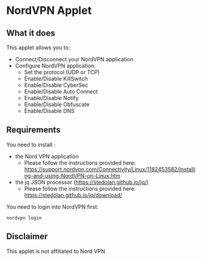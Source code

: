 # NordVPN Applet

## What it does

This applet allows you to:

* Connect/Disconnect your NordVPN application
* Configure NordVPN application:
   	* Set the protocol (UDP or TCP)
   	* Enable/Disable KillSwitch
   	* Enable/Disable CyberSec
   	* Enable/Disable Auto Connect
    * Enable/Disable Notify
    * Enable/Disable Obfuscate
    * Enable/Disable DNS

## Requirements

You need to install :

 * the Nord VPN application
	* Please follow the instructions provided here: https://support.nordvpn.com/Connectivity/Linux/1182453582/Installing-and-using-NordVPN-on-Linux.htm
 * the jq JSON processor (https://stedolan.github.io/jq/)
	* Please follow the instructions provided here: https://stedolan.github.io/jq/download/

You need to login into NordVPN first:
```
nordvpn login
```

## Disclaimer

This applet is not affiliated to Nord VPN
